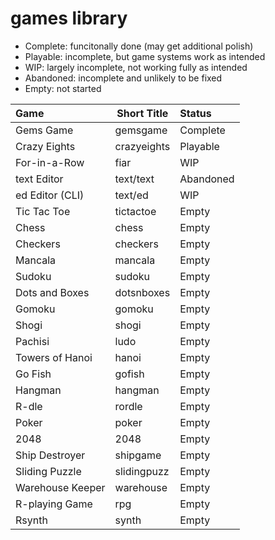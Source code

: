 # games library

* Complete: funcitonally done (may get additional polish)
* Playable: incomplete, but game systems work as intended
* WIP: largely incomplete, not working fully as intended
* Abandoned: incomplete and unlikely to be fixed
* Empty: not started 


| Game             | Short Title | Status    |
|:-----------------|-------------|:----------|
| Gems Game        | gemsgame    | Complete  |
| Crazy Eights     | crazyeights | Playable  |
| For-in-a-Row     | fiar        | WIP       |
| text Editor      | text/text   | Abandoned |
| ed Editor (CLI)  | text/ed     | WIP       |
| Tic Tac Toe      | tictactoe   | Empty     |
| Chess            | chess       | Empty     |
| Checkers         | checkers    | Empty     |
| Mancala          | mancala     | Empty     |
| Sudoku           | sudoku      | Empty     |
| Dots and Boxes   | dotsnboxes  | Empty     |
| Gomoku           | gomoku      | Empty     |
| Shogi            | shogi       | Empty     |
| Pachisi          | ludo        | Empty     |
| Towers of Hanoi  | hanoi       | Empty     |
| Go Fish          | gofish      | Empty     |
| Hangman          | hangman     | Empty     |
| R-dle            | rordle      | Empty     |
| Poker            | poker       | Empty     |
| 2048             | 2048        | Empty     |
| Ship Destroyer   | shipgame    | Empty     |
| Sliding Puzzle   | slidingpuzz | Empty     |
| Warehouse Keeper | warehouse   | Empty     |
| R-playing Game   | rpg         | Empty     |
| Rsynth           | synth       | Empty     |
